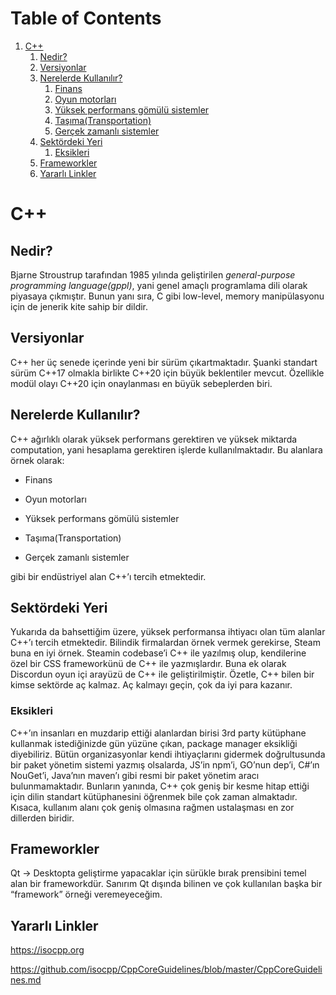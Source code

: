 # Table of Contents

1.  [C++](#org47627d7)
    1.  [Nedir?](#org1953e38)
    2.  [Versiyonlar](#org0b8c043)
    3.  [Nerelerde Kullanılır?](#orgc9fb170)
        1.  [Finans](#org43a51c1)
        2.  [Oyun motorları](#org5d14a20)
        3.  [Yüksek performans gömülü sistemler](#orge5190d4)
        4.  [Taşıma(Transportation)](#orgec7aee9)
        5.  [Gerçek zamanlı sistemler](#org7f8d242)
    4.  [Sektördeki Yeri](#org68553f7)
        1.  [Eksikleri](#org22bdaf6)
    5.  [Frameworkler](#orgdfac6b0)
    6.  [Yararlı Linkler](#orgf14d83c)


<a id="org47627d7"></a>

# C++


<a id="org1953e38"></a>

## Nedir?

Bjarne Stroustrup tarafından 1985 yılında geliştirilen
*general-purpose programming language(gppl)*, yani genel
amaçlı programlama dili olarak piyasaya çıkmıştır. Bunun
yanı sıra, C gibi low-level, memory manipülasyonu için de
jenerik kite sahip bir dildir.


<a id="org0b8c043"></a>

## Versiyonlar

C++ her üç senede içerinde yeni bir sürüm çıkartmaktadır.
Şuanki standart sürüm C++17 olmakla birlikte C++20 için
büyük beklentiler mevcut. Özellikle modül olayı C++20 için
onaylanması en büyük sebeplerden biri.


<a id="orgc9fb170"></a>

## Nerelerde Kullanılır?

C++ ağırlıklı olarak yüksek performans gerektiren ve 
yüksek miktarda computation, yani hesaplama gerektiren
işlerde kullanılmaktadır. Bu alanlara örnek olarak:


<a id="org43a51c1"></a>

- Finans


<a id="org5d14a20"></a>

- Oyun motorları


<a id="orge5190d4"></a>

- Yüksek performans gömülü sistemler


<a id="orgec7aee9"></a>

- Taşıma(Transportation)


<a id="org7f8d242"></a>

- Gerçek zamanlı sistemler

gibi bir endüstriyel alan C++&rsquo;ı tercih etmektedir.


<a id="org68553f7"></a>

## Sektördeki Yeri

Yukarıda da bahsettiğim üzere, yüksek performansa
ihtiyacı olan tüm alanlar C++&rsquo;ı tercih etmektedir.
Bilindik firmalardan örnek vermek gerekirse, Steam
buna en iyi örnek. Steamin codebase&rsquo;i C++ ile yazılmış
olup, kendilerine özel bir CSS frameworkünü de C++ ile
yazmışlardır. Buna ek olarak Discordun oyun içi arayüzü
de C++ ile geliştirilmiştir. Özetle, C++ bilen bir kimse
sektörde aç kalmaz. Aç kalmayı geçin, çok da iyi para
kazanır.


<a id="org22bdaf6"></a>

### Eksikleri

C++&rsquo;ın insanları en muzdarip ettiği alanlardan birisi
3rd party kütüphane kullanmak istediğinizde gün yüzüne
çıkan, package manager eksikliği diyebiliriz. Bütün
organizasyonlar kendi ihtiyaçlarını gidermek doğrultusunda
bir paket yönetim sistemi yazmış olsalarda, JS&rsquo;in npm&rsquo;i,
GO&rsquo;nun dep&rsquo;i, C#&rsquo;ın NouGet&rsquo;i, Java&rsquo;nın maven&rsquo;ı gibi 
resmi bir paket yönetim aracı bulunmamaktadır. Bunların
yanında, C++ çok geniş bir kesme hitap ettiği için dilin
standart kütüphanesini öğrenmek bile çok zaman almaktadır.
Kısaca, kullanım alanı çok geniş olmasına rağmen ustalaşması
en zor dillerden biridir.


<a id="orgdfac6b0"></a>

## Frameworkler

Qt -> Desktopta geliştirme yapacaklar için sürükle bırak
      prensibini temel alan bir frameworkdür.
Sanırım Qt dışında bilinen ve çok kullanılan başka bir
&ldquo;framework&rdquo; örneği veremeyeceğim.


<a id="orgf14d83c"></a>

## Yararlı Linkler

<https://isocpp.org>

<https://github.com/isocpp/CppCoreGuidelines/blob/master/CppCoreGuidelines.md>

